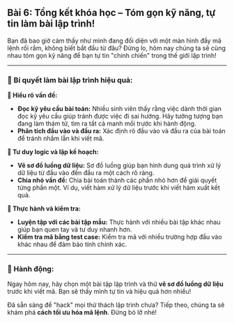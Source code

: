 ## Bài 6: Tổng kết khóa học – Tóm gọn kỹ năng, tự tin làm bài lập trình!

Bạn đã bao giờ cảm thấy như mình đang đối diện với một màn hình đầy mã lệnh rối rắm, không biết bắt đầu từ đâu? Đừng lo, hôm nay chúng ta sẽ cùng nhau tóm gọn kỹ năng để bạn tự tin "chinh chiến" trong thế giới lập trình!

---

### 📌 Bí quyết làm bài lập trình hiệu quả:

**🔹 Hiểu rõ vấn đề:**
- **Đọc kỹ yêu cầu bài toán:** Nhiều sinh viên thấy rằng việc dành thời gian đọc kỹ yêu cầu giúp tránh được việc đi sai hướng. Hãy tưởng tượng bạn đang làm thám tử, tìm ra tất cả manh mối trước khi hành động.
- **Phân tích đầu vào và đầu ra:** Xác định rõ đầu vào và đầu ra của bài toán để tránh nhầm lẫn khi viết mã.

**🔹 Tư duy logic và lập kế hoạch:**
- **Vẽ sơ đồ luồng dữ liệu:** Sơ đồ luồng giúp bạn hình dung quá trình xử lý dữ liệu từ đầu vào đến đầu ra một cách rõ ràng.
- **Chia nhỏ vấn đề:** Chia bài toán thành các phần nhỏ hơn để giải quyết từng phần một. Ví dụ, viết hàm xử lý dữ liệu trước khi viết hàm xuất kết quả.

**🔹 Thực hành và kiểm tra:**
- **Luyện tập với các bài tập mẫu:** Thực hành với nhiều bài tập khác nhau giúp bạn quen tay và tư duy nhanh hơn.
- **Kiểm tra mã bằng test case:** Kiểm tra mã với nhiều trường hợp đầu vào khác nhau để đảm bảo tính chính xác.

---

### 🚀 Hành động:

Ngay hôm nay, hãy chọn một bài tập lập trình và thử **vẽ sơ đồ luồng dữ liệu** trước khi viết mã. Bạn sẽ thấy mình tự tin và hiệu quả hơn nhiều!

Đã sẵn sàng để "hack" mọi thử thách lập trình chưa? Tiếp theo, chúng ta sẽ khám phá **cách tối ưu hóa mã lệnh**. Đừng bỏ lỡ nhé!